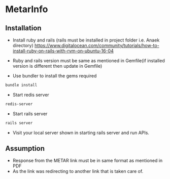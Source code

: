 # MetarInfo

## Installation

* Install ruby and rails (rails must be installed in project folder i.e. Anaek directory)
https://www.digitalocean.com/community/tutorials/how-to-install-ruby-on-rails-with-rvm-on-ubuntu-16-04
* Ruby and rails version must be same as mentioned in Gemfile(if installed version is different then update in Gemfile)

* Use bundler to install the gems required

```bash
bundle install
```

* Start redis server
```bash
redis-server
```

* Start rails server
```bash
rails server
```

* Visit your local server shown in starting rails server and run APIs.

## Assumption

* Response from the METAR link must be in same format as mentioned in PDF
* As the link was redirecting to another link that is taken care of.